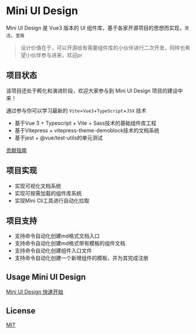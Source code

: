 # Mini UI Design

Mini UI Design 是 Vue3 版本的 UI 组件库，基于各家开源项目的思想而实现，`灵活`、`至简`

> 设计价值在于，可以开源给有需要组件库的小伙伴进行二次开发，同样也希望小伙伴参与进来，欢迎pr


## 项目状态

该项目还处于孵化和演进阶段，欢迎大家参与到 Mini UI Design 项目的建设中来！

通过参与你可以学习最新的 `Vite`+`Vue3`+`TypeScript`+`JSX` 技术

* 基于Vue 3 + Typescript + Vite + Sass技术的基础组件库工程
* 基于Vitepress + vitepress-theme-demoblock技术的文档系统
* 基于jest + @vue/test-utils的单元测试

[贡献指南](https://github.com/mrhaoxiaojun/mini-ui-design/blob/master/packages/mui-design/mui-docs/CONTRIBUTING.md)

## 项目实现

* 实现可视化文档系统
* 实现可按需加载的组件库系统
* 实现Mini Cli工具进行自动化拉取

## 项目支持

* 支持命令自动化创建md格式文档入口
* 支持命令自动化创建md格式带有模板的组件文档
* 支持命令自动化创建组件入口文件
* 支持命令自动化创建一个新增组件的模板，并为其完成注册

## Usage Mini UI Design

[Mini UI Design 快速开始](https://github.com/mrhaoxiaojun/mini-ui-design/blob/master/packages/mui-design/mui-docs/start.md)

## License
[MIT](https://github.com/mrhaoxiaojun/mini-ui-design/blob/master/LICENSE)